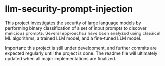 # llm-security-prompt-injection
This project investigates the security of large language models by performing binary classification of a set of input prompts to discover malicious prompts. Several approaches have been analyzed using classical ML algorithms, a trained LLM model, and a fine-tuned LLM model.

Important: this project is still under development, and further commits are expected regularly until the project is done. The readme file will ultimately updated when all major implementations are finalized.
